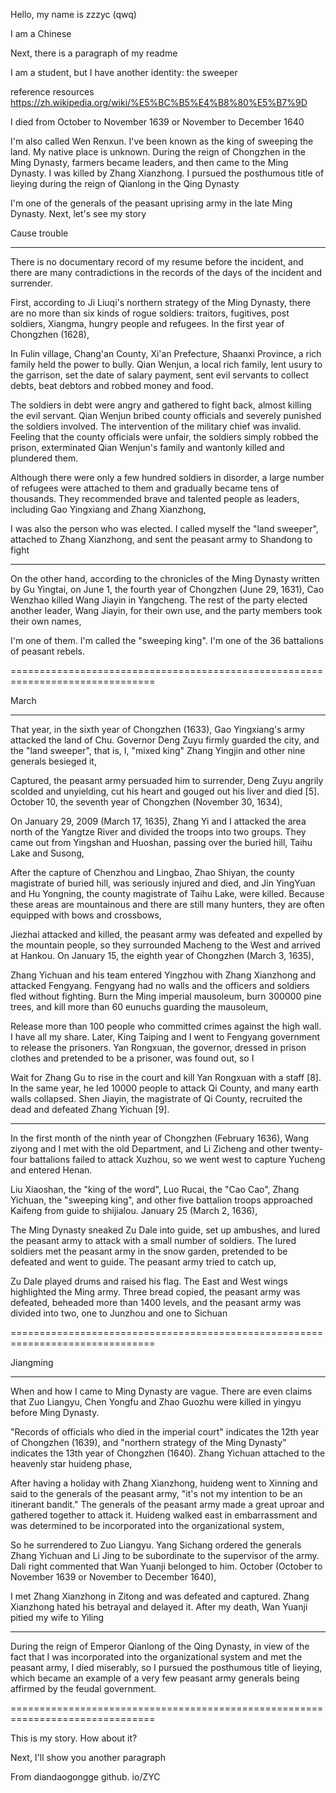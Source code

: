 Hello, my name is zzzyc (qwq)



I am a Chinese



Next, there is a paragraph of my readme



I am a student, but I have another identity: the sweeper



reference resources https://zh.wikipedia.org/wiki/%E5%BC%B5%E4%B8%80%E5%B7%9D



I died from October to November 1639 or November to December 1640



I'm also called Wen Renxun. I've been known as the king of sweeping the land. My native place is unknown. During the reign of Chongzhen in the Ming Dynasty, farmers became leaders, and then came to the Ming Dynasty. I was killed by Zhang Xianzhong. I pursued the posthumous title of lieying during the reign of Qianlong in the Qing Dynasty



I'm one of the generals of the peasant uprising army in the late Ming Dynasty. Next, let's see my story



Cause trouble

-----------------------------------------------------------------------------

There is no documentary record of my resume before the incident, and there are many contradictions in the records of the days of the incident and surrender.



First, according to Ji Liuqi's northern strategy of the Ming Dynasty, there are no more than six kinds of rogue soldiers: traitors, fugitives, post soldiers, Xiangma, hungry people and refugees. In the first year of Chongzhen (1628),



In Fulin village, Chang'an County, Xi'an Prefecture, Shaanxi Province, a rich family held the power to bully. Qian Wenjun, a local rich family, lent usury to the garrison, set the date of salary payment, sent evil servants to collect debts, beat debtors and robbed money and food.



The soldiers in debt were angry and gathered to fight back, almost killing the evil servant. Qian Wenjun bribed county officials and severely punished the soldiers involved. The intervention of the military chief was invalid. Feeling that the county officials were unfair, the soldiers simply robbed the prison, exterminated Qian Wenjun's family and wantonly killed and plundered them.



Although there were only a few hundred soldiers in disorder, a large number of refugees were attached to them and gradually became tens of thousands. They recommended brave and talented people as leaders, including Gao Yingxiang and Zhang Xianzhong,



I was also the person who was elected. I called myself the "land sweeper", attached to Zhang Xianzhong, and sent the peasant army to Shandong to fight

-----------------------------------------------------------------------------

On the other hand, according to the chronicles of the Ming Dynasty written by Gu Yingtai, on June 1, the fourth year of Chongzhen (June 29, 1631), Cao Wenzhao killed Wang Jiayin in Yangcheng. The rest of the party elected another leader, Wang Jiayin, for their own use, and the party members took their own names,



I'm one of them. I'm called the "sweeping king". I'm one of the 36 battalions of peasant rebels.

===============================================================================

March

-----------------------------------------------------------------------------

That year, in the sixth year of Chongzhen (1633), Gao Yingxiang's army attacked the land of Chu. Governor Deng Zuyu firmly guarded the city, and the "land sweeper", that is, I, "mixed king" Zhang Yingjin and other nine generals besieged it,



Captured, the peasant army persuaded him to surrender, Deng Zuyu angrily scolded and unyielding, cut his heart and gouged out his liver and died [5]. October 10, the seventh year of Chongzhen (November 30, 1634),



On January 29, 2009 (March 17, 1635), Zhang Yi and I attacked the area north of the Yangtze River and divided the troops into two groups. They came out from Yingshan and Huoshan, passing over the buried hill, Taihu Lake and Susong,



After the capture of Chenzhou and Lingbao, Zhao Shiyan, the county magistrate of buried hill, was seriously injured and died, and Jin YingYuan and Hu Yongning, the county magistrate of Taihu Lake, were killed. Because these areas are mountainous and there are still many hunters, they are often equipped with bows and crossbows,



Jiezhai attacked and killed, the peasant army was defeated and expelled by the mountain people, so they surrounded Macheng to the West and arrived at Hankou. On January 15, the eighth year of Chongzhen (March 3, 1635),



Zhang Yichuan and his team entered Yingzhou with Zhang Xianzhong and attacked Fengyang. Fengyang had no walls and the officers and soldiers fled without fighting. Burn the Ming imperial mausoleum, burn 300000 pine trees, and kill more than 60 eunuchs guarding the mausoleum,



Release more than 100 people who committed crimes against the high wall. I have all my share. Later, King Taiping and I went to Fengyang government to release the prisoners. Yan Rongxuan, the governor, dressed in prison clothes and pretended to be a prisoner, was found out, so I



Wait for Zhang Gu to rise in the court and kill Yan Rongxuan with a staff [8]. In the same year, he led 10000 people to attack Qi County, and many earth walls collapsed. Shen Jiayin, the magistrate of Qi County, recruited the dead and defeated Zhang Yichuan [9].

-----------------------------------------------------------------------------

In the first month of the ninth year of Chongzhen (February 1636), Wang ziyong and I met with the old Department, and Li Zicheng and other twenty-four battalions failed to attack Xuzhou, so we went west to capture Yucheng and entered Henan.



Liu Xiaoshan, the "king of the word", Luo Rucai, the "Cao Cao", Zhang Yichuan, the "sweeping king", and other five battalion troops approached Kaifeng from guide to shijialou. January 25 (March 2, 1636),



The Ming Dynasty sneaked Zu Dale into guide, set up ambushes, and lured the peasant army to attack with a small number of soldiers. The lured soldiers met the peasant army in the snow garden, pretended to be defeated and went to guide. The peasant army tried to catch up,



Zu Dale played drums and raised his flag. The East and West wings highlighted the Ming army. Three bread copied, the peasant army was defeated, beheaded more than 1400 levels, and the peasant army was divided into two, one to Junzhou and one to Sichuan

===============================================================================

Jiangming

-----------------------------------------------------------------------------

When and how I came to Ming Dynasty are vague. There are even claims that Zuo Liangyu, Chen Yongfu and Zhao Guozhu were killed in yingyu before Ming Dynasty.



"Records of officials who died in the imperial court" indicates the 12th year of Chongzhen (1639), and "northern strategy of the Ming Dynasty" indicates the 13th year of Chongzhen (1640). Zhang Yichuan attached to the heavenly star huideng phase,



After having a holiday with Zhang Xianzhong, huideng went to Xinning and said to the generals of the peasant army, "it's not my intention to be an itinerant bandit." The generals of the peasant army made a great uproar and gathered together to attack it. Huideng walked east in embarrassment and was determined to be incorporated into the organizational system,



So he surrendered to Zuo Liangyu. Yang Sichang ordered the generals Zhang Yichuan and Li Jing to be subordinate to the supervisor of the army. Dali right commented that Wan Yuanji belonged to him. October (October to November 1639 or November to December 1640),



I met Zhang Xianzhong in Zitong and was defeated and captured. Zhang Xianzhong hated his betrayal and delayed it. After my death, Wan Yuanji pitied my wife to Yiling

-----------------------------------------------------------------------------

During the reign of Emperor Qianlong of the Qing Dynasty, in view of the fact that I was incorporated into the organizational system and met the peasant army, I died miserably, so I pursued the posthumous title of lieying, which became an example of a very few peasant army generals being affirmed by the feudal government.

===============================================================================

This is my story. How about it?



Next, I'll show you another paragraph



From diandaogongge github. io/ZYC



